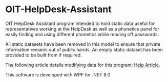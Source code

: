 # OIT-HelpDesk-Assistant
OIT HelpDesk Assistant program intended to hold static data useful for representatives working at the HelpDesk as well as a phonetics panel for easily finding and using different phonetics while reading off passwords.

All static datasets have been removed in this model to ensure that private information remains out of public hands. An empty static dataset has been provided to be built from if required.

The following article details modifying data for this program: [Help Article](https://cmich.teamdynamix.com/TDClient/664/Portal/KB/ArticleDet?ID=37379).

This software is developed with WPF for .NET 8.0